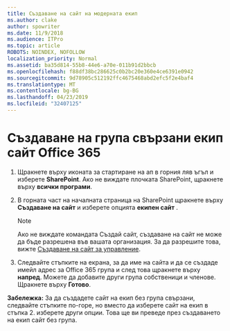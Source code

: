 ```yaml
---
title: Създаване на сайт на модерната екип
ms.author: clake
author: spowriter
ms.date: 11/9/2018
ms.audience: ITPro
ms.topic: article
ROBOTS: NOINDEX, NOFOLLOW
localization_priority: Normal
ms.assetid: ba35d814-55b8-44e6-a70e-011b91d2bbcb
ms.openlocfilehash: f88df38bc286625c0b2bc20e360e4ce6391e0942
ms.sourcegitcommit: 9d78905c512192ffc4675468abd2efc5f2e4baf4
ms.translationtype: MT
ms.contentlocale: bg-BG
ms.lasthandoff: 04/23/2019
ms.locfileid: "32407125"
---
```

# <a name="create-an-office-365-group-connected-team-site"></a>Създаване на група свързани екип сайт Office 365

1. Щракнете върху иконата за стартиране на ап в горния ляв ъгъл и изберете **SharePoint**. Ако не виждате плочката SharePoint, щракнете върху **всички програми**.
    
2. В горната част на началната страница на SharePoint щракнете върху **Създаване на сайт** и изберете опцията **екипен сайт** . 
    
    > [!NOTE]
    > Ако не виждате командата Създай сайт, създаване на сайт не може да бъде разрешена във вашата организация. За да разрешите това, вижте [Създаване на сайт за управление](https://go.microsoft.com/fwlink/?linkid=2009644). 
  
3. Следвайте стъпките на екрана, за да име на сайта и да се създаде имейл адрес за Office 365 група и след това щракнете върху **напред**. Можете да добавите други група собственици и членове. Щракнете върху **Готово**.
  
 **Забележка:** За да създадете сайт на екип без група свързани, следвайте стъпките по-горе, но вместо да изберете сайт на екип в стъпка 2. изберете други опции. Това ще ви преведе през създаването на екип сайт без група. 
    

